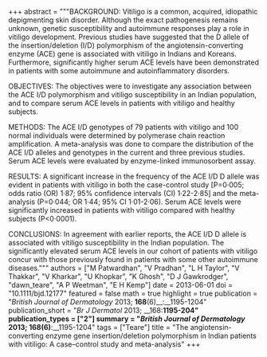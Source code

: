 +++
abstract = """BACKGROUND: Vitiligo is a common, acquired, idiopathic depigmenting skin disorder. Although the exact pathogenesis remains unknown, genetic susceptibility and autoimmune responses play a role in vitiligo development. Previous studies have suggested that the D allele of the insertion/deletion (I/D) polymorphism of the angiotensin-converting enzyme (ACE) gene is associated with vitiligo in Indians and Koreans. Furthermore, significantly higher serum ACE levels have been demonstrated in patients with some autoimmune and autoinflammatory disorders.

OBJECTIVES: The objectives were to investigate any association between the ACE I/D polymorphism and vitiligo susceptibility in an Indian population, and to compare serum ACE levels in patients with vitiligo and healthy subjects.

METHODS: The ACE I/D genotypes of 79 patients with vitiligo and 100 normal individuals were determined by polymerase chain reaction amplification. A meta-analysis was done to compare the distribution of the ACE I/D alleles and genotypes in the current and three previous studies. Serum ACE levels were evaluated by enzyme-linked immunosorbent assay.

RESULTS: A significant increase in the frequency of the ACE I/D D allele was evident in patients with vitiligo in both the case-control study [P=0·005; odds ratio (OR) 1·87; 95% confidence intervals (CI) 1·22-2·85] and the meta-analysis (P=0·044; OR 1·44; 95% CI 1·01-2·06). Serum ACE levels were significantly increased in patients with vitiligo compared with healthy subjects (P<0·0001).

CONCLUSIONS: In agreement with earlier reports, the ACE I/D D allele is associated with vitiligo susceptibility in the Indian population. The significantly elevated serum ACE levels in our cohort of patients with vitiligo concur with those previously found in patients with some other autoimmune diseases."""
authors = ["M Patwardhan", "V Pradhan", "L H Taylor", "V Thakkar", "V Kharkar", "U Khopkar", "K Ghosh", "D J Gawkrodger", "dawn_teare", "A P Weetman", "E H Kemp"]
date = 2013-06-01
doi = "10.1111/bjd.12177"
featured = false
math = true
highlight = true
publication = "*British Journal of Dermatology* 2013; __168__(6)__:__1195-1204"
publication_short = "*Br J Dermatol* 2013; __168:__1195-204"
publication_types = ["2"]
summary = "*British Journal of Dermatology* 2013; __168__(6)__:__1195-1204"
tags = ["Teare"]
title = "The angiotensin-converting enzyme gene insertion/deletion polymorphism in Indian patients with vitiligo: A case–control study and meta-analysis"
+++

